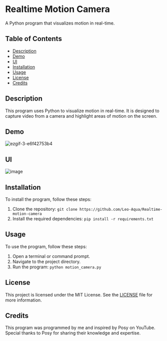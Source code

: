# Realtime Motion Camera

A Python program that visualizes motion in real-time.

## Table of Contents
- [Description](#description)
- [Demo](#demo)
- [UI](#ui)
- [Installation](#installation)
- [Usage](#usage)
- [License](#license)
- [Credits](#credits)

## Description
This program uses Python to visualize motion in real-time. It is designed to capture video from a camera and highlight areas of motion on the screen. 




## Demo
![ezgif-3-e6f42753b4](https://github.com/Leo-Aqua/Realtime-motion-camera/assets/88901298/ad75d0f6-c476-404b-9127-f974c928b2ee)

## UI

![image](https://github.com/Leo-Aqua/Realtime-motion-camera/assets/88901298/4f7e6313-6516-4438-b63b-f676b29602b4)



## Installation
To install the program, follow these steps:
1. Clone the repository: `git clone https://github.com/Leo-Aqua/Realtime-motion-camera`
2. Install the required dependencies: `pip install -r requirements.txt`

## Usage
To use the program, follow these steps:
1. Open a terminal or command prompt.
2. Navigate to the project directory.
3. Run the program: `python motion_camera.py`

## License
This project is licensed under the MIT License. See the [LICENSE](LICENSE) file for more information.

## Credits
This program was programmed by me and inspired by Posy on YouTube. Special thanks to Posy for sharing their knowledge and expertise.
